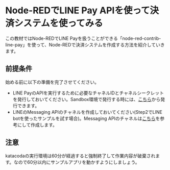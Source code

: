 # Node-REDでLINE Pay APIを使って決済システムを使ってみる

この教材ではNode-REDでLINE Payを扱うことができる「node-red-contrib-line-pay」を使って、Node-REDで決済システムを作成する方法を紹介していきます。

## 前提条件
始める前に以下の準備を完了させてください。

- LINE PayのAPIを実行するために必要なチャネルIDとチャネルシークレットを発行しておいてください。Sandbox環境で発行する時には、[こちら](https://pay.line.me/jp/developers/techsupport/sandbox/creation)から発行できます。
- LINEのMessaging APIのチャネルを作成しておいてください(Step2でLINE botを使ったサンプルを試す場合)。Messaging APIのチャネルは[こちら](https://developers.line.biz/ja/docs/messaging-api/getting-started/#using-console)を参考にして作成します。

## 注意
katacodaの実行環境は60分が経過すると強制終了して作業内容が破棄されます。なので60分以内にサンプルアプリを動かすようにしましょう。
